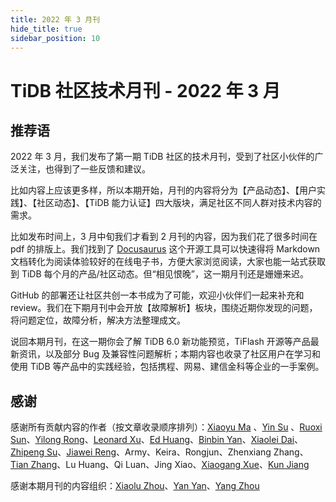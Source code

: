 ```yaml
---
title: 2022 年 3 月刊
hide_title: true
sidebar_position: 10
---
```


# TiDB 社区技术月刊 - 2022 年 3 月

## 推荐语

2022 年 3 月，我们发布了第一期 TiDB 社区的技术月刊，受到了社区小伙伴的广泛关注，也得到了一些反馈和建议。

比如内容上应该更多样，所以本期开始，月刊的内容将分为【产品动态】、【用户实践】、【社区动态】、【TiDB 能力认证】四大版块，满足社区不同人群对技术内容的需求。

比如发布时间上，3 月中旬我们才看到 2 月刊的内容，因为我们花了很多时间在 pdf 的排版上。我们找到了 [Docusaurus](https://github.com/facebook/docusaurus) 这个开源工具可以快速得将 Markdown 文档转化为阅读体验较好的在线电子书，方便大家浏览阅读，大家也能一站式获取到 TiDB 每个月的产品/社区动态。但“相见恨晚”，这一期月刊还是姗姗来迟。

GitHub 的部署还让社区共创一本书成为了可能，欢迎小伙伴们一起来补充和 review。我们在下期月刊中会开放【故障解析】板块，围绕近期你发现的问题，将问题定位，故障分析，解决方法整理成文。

说回本期月刊，在这一期你会了解 TiDB 6.0 新功能预览，TiFlash 开源等产品最新资讯，以及部分 Bug 及兼容性问题解析；本期内容也收录了社区用户在学习和使用 TiDB 等产品中的实践经验，包括携程、网易、建信金科等企业的一手案例。

## 感谢

感谢所有贡献内容的作者（按文章收录顺序排列）：[Xiaoyu Ma](https://github.com/ilovesoup) 、[Yin Su](https://github.com/Ivy-YinSu) 、[Ruoxi Sun](https://github.com/zanmato1984)、[Yilong Rong](https://github.com/yilongrong)、[Leonard Xu](https://github.com/leonardBang)、[Ed Huang](https://github.com/c4pt0r)、[Binbin Yan](https://tidb.net/u/h5n1/post/all)、[Xiaolei Dai](https://tidb.net/u/%E4%BB%A3%E6%99%93%E7%A3%8A_360/post/all)、[Zhipeng Su](https://tidb.net/u/jansu-dev/post/all)、[Jiawei Reng](https://tidb.net/u/Jiawei/post/all)、Army、Keira、Rongjun、Zhenxiang Zhang、[Tian Zhang](https://tidb.net/u/%E6%95%B0%E6%8D%AE%E5%B0%8F%E9%BB%91/post/all)、Lu Huang、Qi Luan、Jing Xiao、[Xiaogang Xue](https://tidb.net/u/xuexiaogang/post/all)、[Kun Jiang](https://tidb.net/u/pupillord/post/all)

感谢本期月刊的内容组织：[Xiaolu Zhou](https://asktug.com/u/luzizhuo/summary)、[Yan Yan](https://asktug.com/u/yy%E7%A4%BE%E5%8C%BA%E5%B0%8F%E5%B8%AE%E6%89%8B/summary)、[Yang Zhou](https://asktug.com/u/rinka_zhouy/summary)
